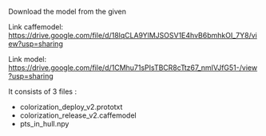 Download the model from the given 

Link caffemodel:
https://drive.google.com/file/d/18lqCLA9YlMJSOSV1E4hvB6bmhkOI_7Y8/view?usp=sharing

Link model:
https://drive.google.com/file/d/1CMhu71sPIsTBCR8cTtz67_nmIVJfG51-/view?usp=sharing

It consists of 3 files : 
- colorization_deploy_v2.prototxt
- colorization_release_v2.caffemodel
- pts_in_hull.npy